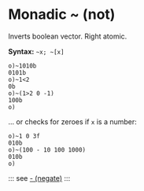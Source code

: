# Monadic ~ (not)

Inverts boolean vector. Right atomic.

**Syntax:** ```~x; ~[x]```

```o
o)~1010b
0101b
o)~1<2
0b
o)~(1>2 0 -1)
100b
o)
```

... or checks for zeroes if `x` is a number:

```o
o)~1 0 3f
010b
o)~(100 - 10 100 1000)
010b
o)
```

::: see
[- (negate)](/verbs/math/negate.md)
:::

